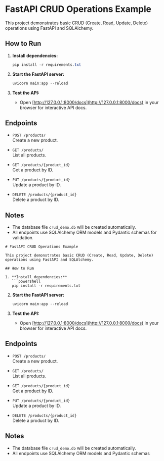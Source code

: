 # FastAPI CRUD Operations Example

This project demonstrates basic CRUD (Create, Read, Update, Delete) operations using FastAPI and SQLAlchemy.

## How to Run

1. **Install dependencies:**
   ```powershell
   pip install -r requirements.txt
   ```

2. **Start the FastAPI server:**
   ```powershell
   uvicorn main:app --reload
   ```

3. **Test the API:**
   - Open [http://127.0.0.1:8000/docs](http://127.0.0.1:8000/docs) in your browser for interactive API docs.

## Endpoints

- `POST /products/`  
  Create a new product.

- `GET /products/`  
  List all products.

- `GET /products/{product_id}`  
  Get a product by ID.

- `PUT /products/{product_id}`  
  Update a product by ID.

- `DELETE /products/{product_id}`  
  Delete a product by ID.

## Notes

- The database file `crud_demo.db` will be created automatically.
- All endpoints use SQLAlchemy ORM models and Pydantic schemas for validation.
```# filepath: c:\Users\Suraj\Desktop\GreenWorkSpace1\A2JulyWorkSpace\PythonAllCodes-main\FastAPI\27_crud_operations\README.md
# FastAPI CRUD Operations Example

This project demonstrates basic CRUD (Create, Read, Update, Delete) operations using FastAPI and SQLAlchemy.

## How to Run

1. **Install dependencies:**
   ```powershell
   pip install -r requirements.txt
   ```

2. **Start the FastAPI server:**
   ```powershell
   uvicorn main:app --reload
   ```

3. **Test the API:**
   - Open [http://127.0.0.1:8000/docs](http://127.0.0.1:8000/docs) in your browser for interactive API docs.

## Endpoints

- `POST /products/`  
  Create a new product.

- `GET /products/`  
  List all products.

- `GET /products/{product_id}`  
  Get a product by ID.

- `PUT /products/{product_id}`  
  Update a product by ID.

- `DELETE /products/{product_id}`  
  Delete a product by ID.

## Notes

- The database file `crud_demo.db` will be created automatically.
- All endpoints use SQLAlchemy ORM models and Pydantic schemas